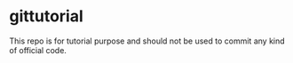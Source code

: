 # gittutorial
This repo is for tutorial purpose and should not be used to commit any kind of official code.
